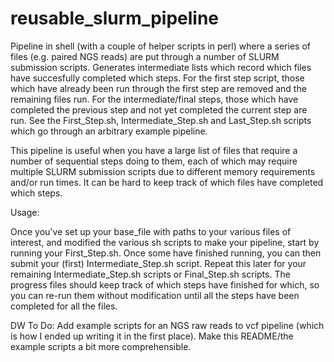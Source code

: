 # reusable_slurm_pipeline

Pipeline in shell (with a couple of helper scripts in perl) where a series of files (e.g. paired NGS reads) are put through a number of SLURM submission scripts.
Generates intermediate lists which record which files have succesfully completed which steps. For the first step script, those which have already been run through
the first step are removed and the remaining files run. For the intermediate/final steps, those which have completed the previous step and not yet completed the 
current step are run. See the First_Step.sh, Intermediate_Step.sh and Last_Step.sh scripts which go through an arbitrary example pipeline. 

This pipeline is useful when you have a large list of files that require a number of sequential steps doing to them, each of which may require multiple SLURM submission
scripts due to different memory requirements and/or run times. It can be hard to keep track of which files have completed which steps. 

Usage:

Once you've set up your base_file with paths to your various files of interest, and modified the various sh scripts to make your pipeline, start by running your First_Step.sh. Once some have finished running, you can then submit your (first) Intermediate_Step.sh script. Repeat this later for your remaining Intermediate_Step.sh scripts or Final_Step.sh scripts. The progress files should keep track of which steps have finished for which, so you can re-run them without modification until all the steps have been completed for all the files. 


DW To Do:
Add example scripts for an NGS raw reads to vcf pipeline (which is how I ended up writing it in the first place). 
Make this README/the example scripts a bit more comprehensible.
